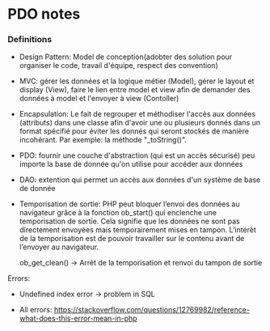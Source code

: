 # PDO notes

### Definitions

- Design Pattern: 
    Model de conception(adobter des solution pour organiser le code, travail d'équipe, respect des convention)

- MVC: 
    gérer les données et la logique métier (Model), gérer le layout et display (View), faire le lien entre model et view afin de demander des données à model et l'envoyer à view (Contoller)

- Encapsulation: 
    Le fait de regrouper et méthodiser l'accès aux données (attributs) dans une classe afin d'avoir une ou plusieurs donnés dans un format spécifié pour éviter les donnés qui seront stockés de manière incohérant. Par exemple:  la méthode "_toString()".

- PDO: 
    fournir une couche d'abstraction (qui est un accès sécurisé) peu importe la base de donnée qu'on utilise pour accéder aux données

- DAO: 
    extention qui permet un accès aux données d'un système de base de donnée

- Temporisation de sortie: 
    PHP peut bloquer l’envoi des données au navigateur grâce à la fonction ob_start() qui enclenche une temporisation de sortie. Cela signifie que les données ne sont pas directement envoyées mais temporairement mises en tampon.
    L’intérêt de la temporisation est de pouvoir travailler sur le contenu avant de l’envoyer au navigateur.

    ob_get_clean() -> Arrêt de la temporisation et renvoi du tampon de sortie


Errors:
- Undefined index error -> problem in SQL

- All errors: https://stackoverflow.com/questions/12769982/reference-what-does-this-error-mean-in-php


                    
